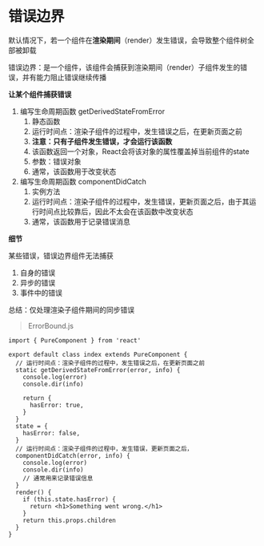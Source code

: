 # 错误边界

默认情况下，若一个组件在**渲染期间**（render）发生错误，会导致整个组件树全部被卸载

错误边界：是一个组件，该组件会捕获到渲染期间（render）子组件发生的错误，并有能力阻止错误继续传播

**让某个组件捕获错误**

1. 编写生命周期函数 getDerivedStateFromError
   1. 静态函数
   2. 运行时间点：渲染子组件的过程中，发生错误之后，在更新页面之前
   3. **注意：只有子组件发生错误，才会运行该函数**
   4. 该函数返回一个对象，React会将该对象的属性覆盖掉当前组件的state
   5. 参数：错误对象
   6. 通常，该函数用于改变状态
2. 编写生命周期函数 componentDidCatch
   1. 实例方法
   2. 运行时间点：渲染子组件的过程中，发生错误，更新页面之后，由于其运行时间点比较靠后，因此不太会在该函数中改变状态
   3. 通常，该函数用于记录错误消息

**细节**

某些错误，错误边界组件无法捕获

1. 自身的错误
2. 异步的错误
3. 事件中的错误

总结：仅处理渲染子组件期间的同步错误



> ErrorBound.js

```react
import { PureComponent } from 'react'

export default class index extends PureComponent {
  // 运行时间点：渲染子组件的过程中，发生错误之后，在更新页面之前
  static getDerivedStateFromError(error, info) {
    console.log(error)
    console.dir(info)

    return {
      hasError: true,
    }
  }
  state = {
    hasError: false,
  }
  // 运行时间点：渲染子组件的过程中，发生错误，更新页面之后，
  componentDidCatch(error, info) {
    console.log(error)
    console.dir(info)
    // 通常用来记录错误信息
  }
  render() {
    if (this.state.hasError) {
      return <h1>Something went wrong.</h1>
    }
    return this.props.children
  }
}
```




